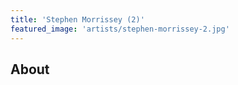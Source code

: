 ```yaml
---
title: 'Stephen Morrissey (2)'
featured_image: 'artists/stephen-morrissey-2.jpg'
---
```


## About


